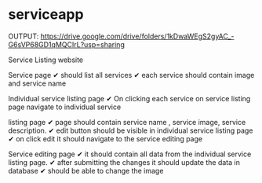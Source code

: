 # serviceapp

OUTPUT: https://drive.google.com/drive/folders/1kDwaWEgS2gyAC_-G6sVP68GD1qMQCIrL?usp=sharing

Service Listing website

Service page
✔ should list all services
✔ each service should contain image and service name

Individual service listing page
✔ On clicking each service on service listing page navigate to individual service

listing page
✔ page should contain service name , service image, service description.
✔ edit button should be visible in individual service listing page
✔ on click edit it should navigate to the service editing page

Service editing page
✔ it should contain all data from the individual service listing page.
✔ after submitting the changes it should update the data in database
✔ should be able to change the image
